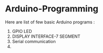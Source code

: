 # Arduino-Programming

Here are  list of few basic Arduino programs :
1. GPIO LED
2. DISPLAY INTERFACE-7 SEGMENT
3. Serial communication
4. 
